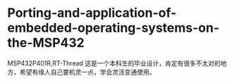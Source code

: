 # Porting-and-application-of-embedded-operating-systems-on-the-MSP432
MSP432P401R,RT-Thread
这是一个本科生的毕业设计，肯定有很多不太对的地方，希望有缘人自己要机灵一点，学会灵活变通使用。
